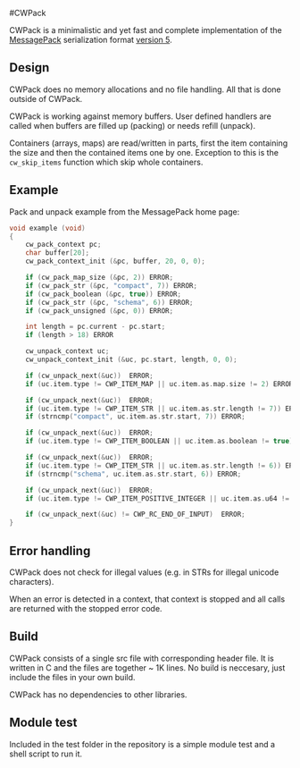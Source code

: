 #CWPack

CWPack is a minimalistic and yet fast and complete implementation of the 
[MessagePack](http://msgpack.org) serialization format 
[version 5](https://github.com/msgpack/msgpack/blob/master/spec.md).

## Design

CWPack does no memory allocations and no file handling. All that is done 
outside of CWPack.

CWPack is working against memory buffers. User defined handlers are called when buffers are 
filled up (packing) or needs refill (unpack). 

Containers (arrays, maps) are read/written in parts, first the item containing the size and 
then the contained items one by one. Exception to this is the `cw_skip_items` function which 
skip whole containers.

## Example

Pack and unpack example from the MessagePack home page:

```c
void example (void)
{
    cw_pack_context pc;
    char buffer[20];
    cw_pack_context_init (&pc, buffer, 20, 0, 0);

    if (cw_pack_map_size (&pc, 2)) ERROR;
    if (cw_pack_str (&pc, "compact", 7)) ERROR;
    if (cw_pack_boolean (&pc, true)) ERROR;
    if (cw_pack_str (&pc, "schema", 6)) ERROR;
    if (cw_pack_unsigned (&pc, 0)) ERROR;

    int length = pc.current - pc.start;
    if (length > 18) ERROR

    cw_unpack_context uc;
    cw_unpack_context_init (&uc, pc.start, length, 0, 0);

    if (cw_unpack_next(&uc))  ERROR;
    if (uc.item.type != CWP_ITEM_MAP || uc.item.as.map.size != 2) ERROR;

    if (cw_unpack_next(&uc))  ERROR;
    if (uc.item.type != CWP_ITEM_STR || uc.item.as.str.length != 7)) ERROR;
    if (strncmp("compact", uc.item.as.str.start, 7)) ERROR;

    if (cw_unpack_next(&uc))  ERROR;
    if (uc.item.type != CWP_ITEM_BOOLEAN || uc.item.as.boolean != true) ERROR;

    if (cw_unpack_next(&uc))  ERROR;
    if (uc.item.type != CWP_ITEM_STR || uc.item.as.str.length != 6)) ERROR;
    if (strncmp("schema", uc.item.as.str.start, 6)) ERROR;

    if (cw_unpack_next(&uc))  ERROR;
    if (uc.item.type != CWP_ITEM_POSITIVE_INTEGER || uc.item.as.u64 != 0) ERROR;

    if (cw_unpack_next(&uc) != CWP_RC_END_OF_INPUT)  ERROR;
}
```

## Error handling

CWPack does not check for illegal values (e.g. in STRs for illegal unicode characters).

When an error is detected in a context, that context is stopped and all calls are returned 
with the stopped error code.

## Build

CWPack consists of a single src file with corresponding header file. It is written 
in C and the files are together ~ 1K lines. No build is neccesary, just include the 
files in your own build.

CWPack has no dependencies to other libraries.

## Module test

Included in the test folder in the repository is a simple module test and a shell script to run it.
